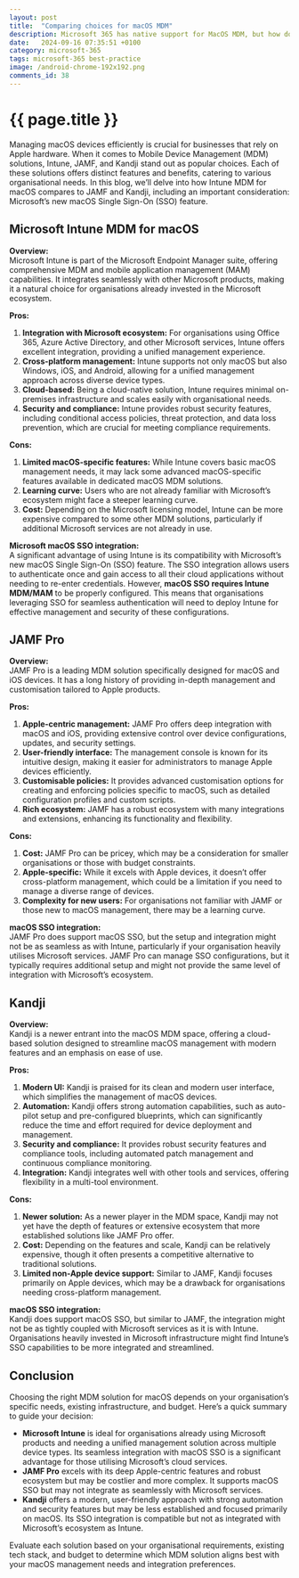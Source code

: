 ```yaml
---
layout: post
title:  "Comparing choices for macOS MDM"
description: Microsoft 365 has native support for MacOS MDM, but how does it compare to the other key players and how do you decide which MDM solution to choose?
date:   2024-09-16 07:35:51 +0100
category: microsoft-365
tags: microsoft-365 best-practice
image: /android-chrome-192x192.png
comments_id: 38
---
```

<h1>{{ page.title }}</h1>

Managing macOS devices efficiently is crucial for businesses that rely on Apple hardware. When it comes to Mobile Device Management (MDM) solutions, Intune, JAMF, and Kandji stand out as popular choices. Each of these solutions offers distinct features and benefits, catering to various organisational needs. In this blog, we’ll delve into how Intune MDM for macOS compares to JAMF and Kandji, including an important consideration: Microsoft’s new macOS Single Sign-On (SSO) feature.

## Microsoft Intune MDM for macOS

**Overview:**  
Microsoft Intune is part of the Microsoft Endpoint Manager suite, offering comprehensive MDM and mobile application management (MAM) capabilities. It integrates seamlessly with other Microsoft products, making it a natural choice for organisations already invested in the Microsoft ecosystem.

**Pros:**

1. **Integration with Microsoft ecosystem:** For organisations using Office 365, Azure Active Directory, and other Microsoft services, Intune offers excellent integration, providing a unified management experience.
2. **Cross-platform management:** Intune supports not only macOS but also Windows, iOS, and Android, allowing for a unified management approach across diverse device types.
3. **Cloud-based:** Being a cloud-native solution, Intune requires minimal on-premises infrastructure and scales easily with organisational needs.
4. **Security and compliance:** Intune provides robust security features, including conditional access policies, threat protection, and data loss prevention, which are crucial for meeting compliance requirements.

**Cons:**

1. **Limited macOS-specific features:** While Intune covers basic macOS management needs, it may lack some advanced macOS-specific features available in dedicated macOS MDM solutions.
2. **Learning curve:** Users who are not already familiar with Microsoft’s ecosystem might face a steeper learning curve.
3. **Cost:** Depending on the Microsoft licensing model, Intune can be more expensive compared to some other MDM solutions, particularly if additional Microsoft services are not already in use.

**Microsoft macOS SSO integration:**  
A significant advantage of using Intune is its compatibility with Microsoft’s new macOS Single Sign-On (SSO) feature. The SSO integration allows users to authenticate once and gain access to all their cloud applications without needing to re-enter credentials. However, **macOS SSO requires Intune MDM/MAM** to be properly configured. This means that organisations leveraging SSO for seamless authentication will need to deploy Intune for effective management and security of these configurations.

## JAMF Pro

**Overview:**  
JAMF Pro is a leading MDM solution specifically designed for macOS and iOS devices. It has a long history of providing in-depth management and customisation tailored to Apple products.

**Pros:**

1. **Apple-centric management:** JAMF Pro offers deep integration with macOS and iOS, providing extensive control over device configurations, updates, and security settings.
2. **User-friendly interface:** The management console is known for its intuitive design, making it easier for administrators to manage Apple devices efficiently.
3. **Customisable policies:** It provides advanced customisation options for creating and enforcing policies specific to macOS, such as detailed configuration profiles and custom scripts.
4. **Rich ecosystem:** JAMF has a robust ecosystem with many integrations and extensions, enhancing its functionality and flexibility.

**Cons:**

1. **Cost:** JAMF Pro can be pricey, which may be a consideration for smaller organisations or those with budget constraints.
2. **Apple-specific:** While it excels with Apple devices, it doesn’t offer cross-platform management, which could be a limitation if you need to manage a diverse range of devices.
3. **Complexity for new users:** For organisations not familiar with JAMF or those new to macOS management, there may be a learning curve.

**macOS SSO integration:**  
JAMF Pro does support macOS SSO, but the setup and integration might not be as seamless as with Intune, particularly if your organisation heavily utilises Microsoft services. JAMF Pro can manage SSO configurations, but it typically requires additional setup and might not provide the same level of integration with Microsoft’s ecosystem.

## Kandji

**Overview:**  
Kandji is a newer entrant into the macOS MDM space, offering a cloud-based solution designed to streamline macOS management with modern features and an emphasis on ease of use.

**Pros:**

1. **Modern UI:** Kandji is praised for its clean and modern user interface, which simplifies the management of macOS devices.
2. **Automation:** Kandji offers strong automation capabilities, such as auto-pilot setup and pre-configured blueprints, which can significantly reduce the time and effort required for device deployment and management.
3. **Security and compliance:** It provides robust security features and compliance tools, including automated patch management and continuous compliance monitoring.
4. **Integration:** Kandji integrates well with other tools and services, offering flexibility in a multi-tool environment.

**Cons:**

1. **Newer solution:** As a newer player in the MDM space, Kandji may not yet have the depth of features or extensive ecosystem that more established solutions like JAMF Pro offer.
2. **Cost:** Depending on the features and scale, Kandji can be relatively expensive, though it often presents a competitive alternative to traditional solutions.
3. **Limited non-Apple device support:** Similar to JAMF, Kandji focuses primarily on Apple devices, which may be a drawback for organisations needing cross-platform management.

**macOS SSO integration:**  
Kandji does support macOS SSO, but similar to JAMF, the integration might not be as tightly coupled with Microsoft services as it is with Intune. Organisations heavily invested in Microsoft infrastructure might find Intune’s SSO capabilities to be more integrated and streamlined.

## Conclusion

Choosing the right MDM solution for macOS depends on your organisation’s specific needs, existing infrastructure, and budget. Here’s a quick summary to guide your decision:

- **Microsoft Intune** is ideal for organisations already using Microsoft products and needing a unified management solution across multiple device types. Its seamless integration with macOS SSO is a significant advantage for those utilising Microsoft’s cloud services.
- **JAMF Pro** excels with its deep Apple-centric features and robust ecosystem but may be costlier and more complex. It supports macOS SSO but may not integrate as seamlessly with Microsoft services.
- **Kandji** offers a modern, user-friendly approach with strong automation and security features but may be less established and focused primarily on macOS. Its SSO integration is compatible but not as integrated with Microsoft’s ecosystem as Intune.

Evaluate each solution based on your organisational requirements, existing tech stack, and budget to determine which MDM solution aligns best with your macOS management needs and integration preferences.
